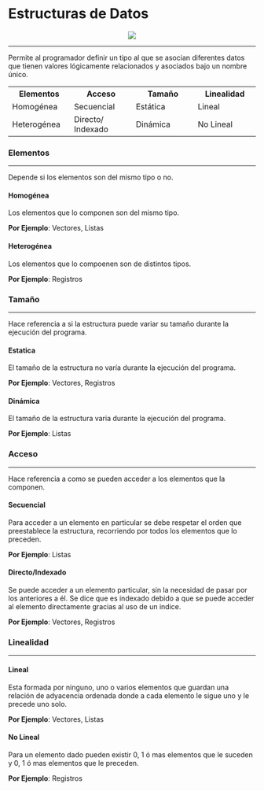 <h1>Estructuras de Datos</h1>
<p align="center">
<img src="https://repository-images.githubusercontent.com/591060405/eaf4564a-72d3-461c-b651-eec7a68b53b5"/>
</p>

---

Permite al programador definir un tipo al que se asocian diferentes datos que tienen  valores lógicamente relacionados y asociados bajo un nombre único.

<table align="center">
<tr>
<th width="25%">
Elementos
</th>
<th width="25%">
Acceso
</th>
<th width="25%">
Tamaño
</th>
<th width="25%">
Linealidad
</th>
</tr>

<tr>
<td>
Homogénea
</td>
<td>
Secuencial
</td>
<td>
Estática
</td>
<td>
Lineal
</td>
</tr>

<tr>
<td>
Heterogénea
</td>
<td>
Directo/ Indexado
</td>
<td>
Dinámica
</td>
<td>
No Lineal
</td>
</tr>
</table>

### Elementos
----

Depende si los elementos son del mismo tipo o no.

#### Homogénea

Los elementos que lo componen son del mismo tipo.

**Por Ejemplo**: Vectores, Listas

#### Heterogénea

Los elementos que lo compoenen son de distintos tipos.

**Por Ejemplo**: Registros

### Tamaño
---

Hace referencia a si la estructura puede variar su tamaño durante la ejecución del programa.

#### Estatica

El tamaño de la estructura no varía durante la ejecución del programa.

**Por Ejemplo**: Vectores, Registros

#### Dinámica

El tamaño de la estructura varia durante la ejecución del programa.

**Por Ejemplo**: Listas

### Acceso
---

Hace referencia a como se pueden acceder a los elementos que la componen.

#### Secuencial

Para acceder a un elemento en particular se debe respetar el orden que preestablece la estructura, recorriendo por todos los elementos que lo preceden.

**Por Ejemplo**: Listas

#### Directo/Indexado

Se puede acceder a un elemento particular, sin la necesidad de pasar por los anteriores a él. Se dice que es indexado debido a que se puede acceder al elemento directamente gracias al uso de un indice.

**Por Ejemplo**: Vectores, Registros

### Linealidad
---

#### Lineal

Esta formada por ninguno, uno o varios elementos que guardan una relación de adyacencia ordenada donde a cada elemento le sigue uno y le precede uno solo.

**Por Ejemplo**: Vectores, Listas

#### No Lineal

Para un elemento dado pueden existir 0, 1 ó mas elementos que le suceden y 0, 1 ó mas elementos que le preceden.

**Por Ejemplo**: Registros
